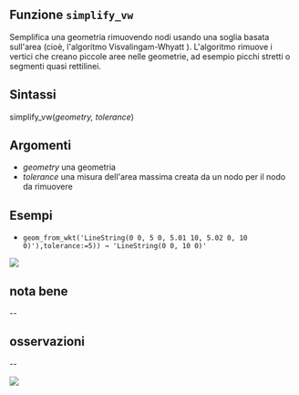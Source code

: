 ## Funzione `simplify_vw`

Semplifica una geometria rimuovendo nodi usando una soglia basata sull'area (cioè, l'algoritmo Visvalingam-Whyatt ). L'algoritmo rimuove i vertici che creano piccole aree nelle geometrie, ad esempio picchi stretti o segmenti quasi rettilinei.

## Sintassi

simplify_vw(_geometry, tolerance_)

## Argomenti

* _geometry_ una geometria
* _tolerance_ una misura dell'area massima creata da un nodo per il nodo da rimuovere


## Esempi

* `geom_from_wkt('LineString(0 0, 5 0, 5.01 10, 5.02 0, 10 0)'),tolerance:=5)) → 'LineString(0 0, 10 0)'`

![](/img/geometria/simplify_vw/simplify_vw1.png)

## nota bene

--

## osservazioni

--

![](/img/geometria/simplify_vw/simplify_vw2.png)